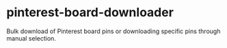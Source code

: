 # pinterest-board-downloader
Bulk download of Pinterest board pins or downloading specific pins through manual selection.
